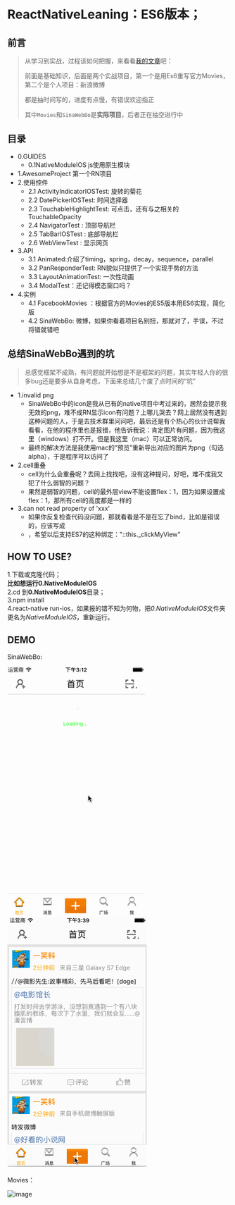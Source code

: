 
# ReactNativeLeaning：ES6版本；

## 前言

> 从学习到实战，过程该如何把握，来看看[我的文章](http://gengliming.com/2016/01/how-to-learn-react-native/)吧：
>
> 前面是基础知识，后面是两个实战项目，第一个是用Es6重写官方Movies，第二个是个人项目：新浪微博
>
> 都是抽时间写的，进度有点慢，有错误欢迎指正
>
> 其中`Movies`和`SinaWebBo`是**实际项目**，后者正在抽空进行中

## 目录

* 0.GUIDES
  * 0.1NativeModuleIOS js使用原生模块
* 1.AwesomeProject 第一个RN项目
* 2.使用控件
  * 2.1 ActivityIndicatorIOSTest: 旋转的菊花
  * 2.2 DatePickerIOSTest: 时间选择器
  * 2.3 TouchableHighlightTest: 可点击，还有与之相关的TouchableOpacity
  * 2.4 NavigatorTest : 顶部导航栏
  * 2.5 TabBarIOSTest : 底部导航栏
  * 2.6 WebViewTest : 显示网页
* 3.API
  * 3.1 Animated:介绍了timing，spring，decay，sequence，parallel
  * 3.2 PanResponderTest: RN貌似只提供了一个实现手势的方法
  * 3.3 LayoutAnimationTest: 一次性动画
  * 3.4 ModalTest：还记得模态窗口吗？
* 4.实例
  * 4.1 FacebookMovies ：根据官方的Movies的ES5版本用ES6实现，简化版
  * 4.2 SinaWebBo: 微博，如果你看着项目名别扭，那就对了，手误，不过将错就错吧
 
## 总结SinaWebBo遇到的坑
> 总感觉框架不成熟，有问题就开始想是不是框架的问题，其实年轻人你的很多bug还是要多从自身考虑，下面来总结几个废了点时间的“坑”

* 1.invalid png
  * SinaWebBo中的icon是我从已有的native项目中考过来的，居然会提示我无效的png，难不成RN显示icon有问题？上哪儿哭去？网上居然没有遇到这种问题的人，于是去技术群里问问吧，最后还是有个热心的伙计说帮我看看，在他的程序里也是报错，他告诉我说：肯定图片有问题，因为我这里（windows）打不开。但是我这里（mac）可以正常访问。
  * 最终的解决方法是我使用mac的“预览”重新导出对应的图片为png（勾选alpha），于是程序可以访问了
* 2.cell重叠
  * cell为什么会重叠呢？去网上找找吧，没有这种提问，好吧，难不成我又犯了什么弱智的问题？
  * 果然是弱智的问题，cell的最外层view不能设置flex：1，因为如果设置成flex：1，那所有cell的高度都是一样的
* 3.can not read property of 'xxx'
  * 如果你反复检查代码没问题，那就看看是不是在忘了bind，比如<MyView onclick={this._clickMyView}/>是错误的，应该写成
  * <MyView onclick={this._clickMyView.bind(this)}/>，希望以后支持ES7的这种绑定："::this._clickMyView"

## HOW TO USE?

1.下载或克隆代码；<br/>
**比如想运行0.NativeModuleIOS**<br/>
2.cd 到**0.NativeModuleIOS**目录；<br/>
3.npm install<br/>
4.react-native run-ios，如果报的错不知为何物，把*0.NativeModuleIOS*文件夹更名为*NativeModuleIOS*，重新运行。

## DEMO

SinaWebBo:

![image](https://github.com/CoderGLM/ReactNativeLeaning/blob/master/SinaWebBo/screenshots/sina_home.gif)
![image](https://github.com/CoderGLM/ReactNativeLeaning/blob/master/SinaWebBo/screenshots/sina_release_status.gif)
<br/><br/>
Movies：

![image](https://github.com/CoderGLM/ReactNativeLeaning/blob/master/SinaWebBo/screenshots/12.gif)

